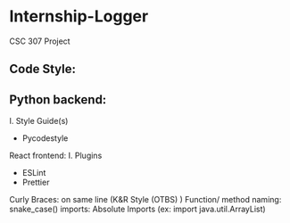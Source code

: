 # Internship-Logger
CSC 307 Project 

Code Style:
---
Python backend:
---
I. Style Guide(s)
- Pycodestyle 

React frontend:
I. Plugins
 - ESLint
 - Prettier

Curly Braces: on same line (K&R Style (OTBS) )
Function/ method naming: snake_case()
imports: Absolute Imports (ex: import java.util.ArrayList)

